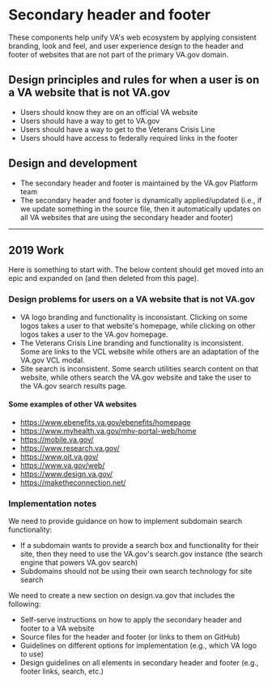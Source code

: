 # Secondary header and footer

These components help unify VA's web ecosystem by applying consistent branding, look and feel, and user experience design to the header and footer of websites that are not part of the primary VA.gov domain.

## Design principles and rules for when a user is on a VA website that is not VA.gov
* Users should know they are on an official VA website
* Users should have a way to get to VA.gov
* Users should have a way to get to the Veterans Crisis Line
* Users should have access to federally required links in the footer

## Design and development
* The secondary header and footer is maintained by the VA.gov Platform team
* The secondary header and footer is dynamically applied/updated (i.e., if we update something in the source file, then it automatically updates on all VA websites that are using the secondary header and footer) 

---

## 2019 Work
Here is something to start with. The below content should get moved into an epic and expanded on (and then deleted from this page).

### Design problems for users on a VA website that is not VA.gov
* VA logo branding and functionality is inconsistant. Clicking on some logos takes a user to that website's homepage, while clicking on other logos takes a user to the VA.gov homepage.
* The Veterans Crisis Line branding and functionality is inconsistent. Some are links to the VCL website while others are an adaptation of the VA.gov VCL modal.
* Site search is inconsistent. Some search utilities search content on that website, while others search the VA.gov website and take the user to the VA.gov search results page.

#### Some examples of other VA websites
* https://www.ebenefits.va.gov/ebenefits/homepage
* https://www.myhealth.va.gov/mhv-portal-web/home
* https://mobile.va.gov/
* https://www.research.va.gov/
* https://www.oit.va.gov/
* https://www.va.gov/web/
* https://www.design.va.gov/
* https://maketheconnection.net/

### Implementation notes
We need to provide guidance on how to implement subdomain search functionality:
* If a subdomain wants to provide a search box and functionality for their site, then they need to use the VA.gov's search.gov instance (the search engine that powers VA.gov search)
* Subdomains should not be using their own search technology for site search

We need to create a new section on design.va.gov that includes the following:
* Self-serve instructions on how to apply the secondary header and footer to a VA website
* Source files for the header and footer (or links to them on GitHub)
* Guidelines on different options for implementation (e.g., which VA logo to use)
* Design guidelines on all elements in secondary header and footer (e.g., footer links, search, etc.)
